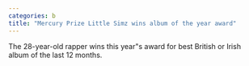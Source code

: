 ```yaml
---
categories: b
title: "Mercury Prize Little Simz wins album of the year award"
---
```

The 28-year-old rapper wins this year"s award for best British or Irish album of the last 12 months.